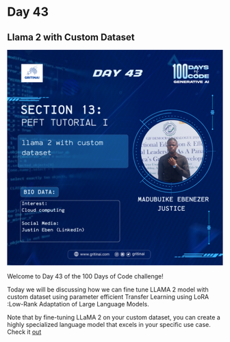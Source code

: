 # Day 43

## Llama 2 with Custom Dataset

![100 days of code Day 43](../../Images/Day43.png)

Welcome to Day 43 of the 100 Days of Code challenge!


Today we will be discussing how we can fine tune LLAMA 2 model with custom dataset using parameter efficient Transfer Learning  using LoRA :Low-Rank Adaptation of Large Language Models.

Note that by fine-tuning LLaMA 2 on your custom dataset, you can create a highly specialized language model that excels in your specific use case. Check it [out](https://youtu.be/Vg3dS-NLUT4?si=YoVlwnCyIv3Xm-c8)

